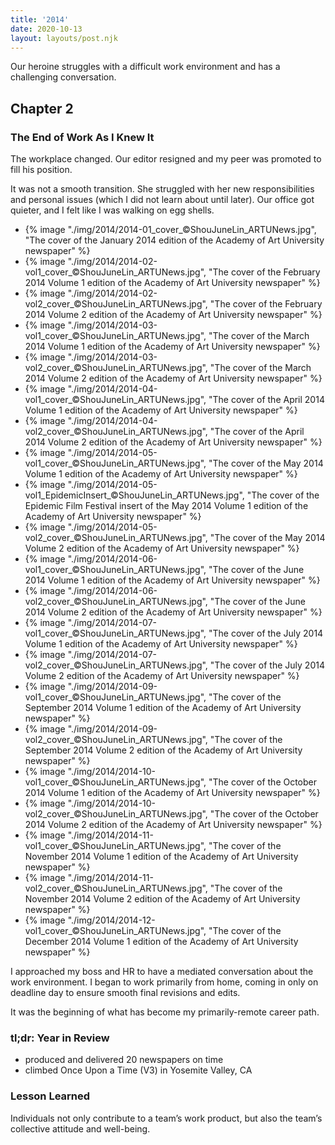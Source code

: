 ```yaml
---
title: '2014'
date: 2020-10-13
layout: layouts/post.njk
---
```


<span class="small-caps">Our heroine struggles</span> with a difficult work environment and has a challenging conversation.

<!-- excerpt -->

<h2>Chapter 2</h2>
<h3>The End of Work As I Knew It</h3>

The workplace changed. Our editor resigned and my peer was promoted to fill his position. 

It was not a smooth transition. She struggled with her new responsibilities and personal issues (which I did not learn about until later). Our office got quieter, and I felt like I was walking on egg shells.

<ul class="carousel" tabindex="0" aria-label="Scrollable list">
<li>{% image "./img/2014/2014-01_cover_©ShouJuneLin_ARTUNews.jpg", "The cover of the January 2014 edition of the Academy of Art University newspaper" %}</li>
<li>{% image "./img/2014/2014-02-vol1_cover_©ShouJuneLin_ARTUNews.jpg", "The cover of the February 2014 Volume 1 edition of the Academy of Art University newspaper" %}</li>
<li>{% image "./img/2014/2014-02-vol2_cover_©ShouJuneLin_ARTUNews.jpg", "The cover of the February 2014 Volume 2 edition of the Academy of Art University newspaper" %}</li>
<li>{% image "./img/2014/2014-03-vol1_cover_©ShouJuneLin_ARTUNews.jpg", "The cover of the March 2014 Volume 1 edition of the Academy of Art University newspaper" %}</li>
<li>{% image "./img/2014/2014-03-vol2_cover_©ShouJuneLin_ARTUNews.jpg", "The cover of the March 2014 Volume 2 edition of the Academy of Art University newspaper" %}</li>
<li>{% image "./img/2014/2014-04-vol1_cover_©ShouJuneLin_ARTUNews.jpg", "The cover of the April 2014 Volume 1 edition of the Academy of Art University newspaper" %}</li>
<li>{% image "./img/2014/2014-04-vol2_cover_©ShouJuneLin_ARTUNews.jpg", "The cover of the April 2014 Volume 2 edition of the Academy of Art University newspaper" %}</li>
<li>{% image "./img/2014/2014-05-vol1_cover_©ShouJuneLin_ARTUNews.jpg", "The cover of the May 2014 Volume 1 edition of the Academy of Art University newspaper" %}</li>
<li>{% image "./img/2014/2014-05-vol1_EpidemicInsert_©ShouJuneLin_ARTUNews.jpg", "The cover of the Epidemic Film Festival insert of the May 2014 Volume 1 edition of the Academy of Art University newspaper" %}
<li>{% image "./img/2014/2014-05-vol2_cover_©ShouJuneLin_ARTUNews.jpg", "The cover of the May 2014 Volume 2 edition of the Academy of Art University newspaper" %}</li>
<li>{% image "./img/2014/2014-06-vol1_cover_©ShouJuneLin_ARTUNews.jpg", "The cover of the June 2014 Volume 1 edition of the Academy of Art University newspaper" %}</li>
<li>{% image "./img/2014/2014-06-vol2_cover_©ShouJuneLin_ARTUNews.jpg", "The cover of the June 2014 Volume 2 edition of the Academy of Art University newspaper" %}</li>
<li>{% image "./img/2014/2014-07-vol1_cover_©ShouJuneLin_ARTUNews.jpg", "The cover of the July 2014 Volume 1 edition of the Academy of Art University newspaper" %}</li>
<li>{% image "./img/2014/2014-07-vol2_cover_©ShouJuneLin_ARTUNews.jpg", "The cover of the July 2014 Volume 2 edition of the Academy of Art University newspaper" %}</li>
<li>{% image "./img/2014/2014-09-vol1_cover_©ShouJuneLin_ARTUNews.jpg", "The cover of the September 2014 Volume 1 edition of the Academy of Art University newspaper" %}</li>
<li>{% image "./img/2014/2014-09-vol2_cover_©ShouJuneLin_ARTUNews.jpg", "The cover of the September 2014 Volume 2 edition of the Academy of Art University newspaper" %}</li>
<li>{% image "./img/2014/2014-10-vol1_cover_©ShouJuneLin_ARTUNews.jpg", "The cover of the October 2014 Volume 1 edition of the Academy of Art University newspaper" %}</li>
<li>{% image "./img/2014/2014-10-vol2_cover_©ShouJuneLin_ARTUNews.jpg", "The cover of the October 2014 Volume 2 edition of the Academy of Art University newspaper" %}</li>
<li>{% image "./img/2014/2014-11-vol1_cover_©ShouJuneLin_ARTUNews.jpg", "The cover of the November 2014 Volume 1 edition of the Academy of Art University newspaper" %}</li>
<li>{% image "./img/2014/2014-11-vol2_cover_©ShouJuneLin_ARTUNews.jpg", "The cover of the November 2014 Volume 2 edition of the Academy of Art University newspaper" %}</li>
<li>{% image "./img/2014/2014-12-vol1_cover_©ShouJuneLin_ARTUNews.jpg", "The cover of the December 2014 Volume 1 edition of the Academy of Art University newspaper" %}</li>
</ul>

I approached my boss and HR to have a mediated conversation about the work environment. I began to work primarily from home, coming in only on deadline day to ensure smooth final revisions and edits.

It was the beginning of what has become my primarily-remote career path.

### tl;dr: Year in Review

* produced and delivered 20 newspapers on time
* climbed Once Upon a Time (V3) in Yosemite Valley, CA

### Lesson Learned
Individuals not only contribute to a team’s work product, but also the team’s collective attitude and well-being.